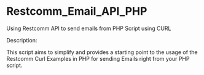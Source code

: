 # Restcomm_Email_API_PHP
Using Restcomm API to send emails from PHP Script using CURL


Description: 

This script aims to simplify and provides a starting point to the usage of the Restcomm Curl Examples in PHP for sending Emails right from your PHP script.


